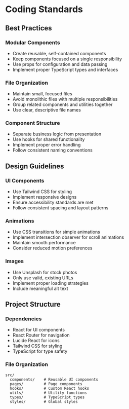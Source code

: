 # Coding Standards

## Best Practices

### Modular Components
- Create reusable, self-contained components
- Keep components focused on a single responsibility
- Use props for configuration and data passing
- Implement proper TypeScript types and interfaces

### File Organization
- Maintain small, focused files
- Avoid monolithic files with multiple responsibilities
- Group related components and utilities together
- Use clear, descriptive file names

### Component Structure
- Separate business logic from presentation
- Use hooks for shared functionality
- Implement proper error handling
- Follow consistent naming conventions

## Design Guidelines

### UI Components
- Use Tailwind CSS for styling
- Implement responsive designs
- Ensure accessibility standards are met
- Follow consistent spacing and layout patterns

### Animations
- Use CSS transitions for simple animations
- Implement intersection observer for scroll animations
- Maintain smooth performance
- Consider reduced motion preferences

### Images
- Use Unsplash for stock photos
- Only use valid, existing URLs
- Implement proper loading strategies
- Include meaningful alt text

## Project Structure

### Dependencies
- React for UI components
- React Router for navigation
- Lucide React for icons
- Tailwind CSS for styling
- TypeScript for type safety

### File Organization
```
src/
  components/    # Reusable UI components
  pages/         # Page components
  hooks/         # Custom React hooks
  utils/         # Utility functions
  types/         # TypeScript types
  styles/        # Global styles
```